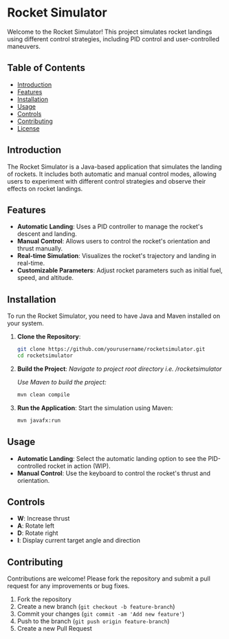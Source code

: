 # Rocket Simulator

Welcome to the Rocket Simulator! This project simulates rocket landings using different control strategies, including PID control and user-controlled maneuvers.

## Table of Contents

- [Introduction](#introduction)
- [Features](#features)
- [Installation](#installation)
- [Usage](#usage)
- [Controls](#controls)
- [Contributing](#contributing)
- [License](#license)

## Introduction

The Rocket Simulator is a Java-based application that simulates the landing of rockets. It includes both automatic and manual control modes, allowing users to experiment with different control strategies and observe their effects on rocket landings.

## Features

- **Automatic Landing**: Uses a PID controller to manage the rocket's descent and landing.
- **Manual Control**: Allows users to control the rocket's orientation and thrust manually.
- **Real-time Simulation**: Visualizes the rocket's trajectory and landing in real-time.
- **Customizable Parameters**: Adjust rocket parameters such as initial fuel, speed, and altitude.

## Installation

To run the Rocket Simulator, you need to have Java and Maven installed on your system.

1. **Clone the Repository**:

   ```bash
   git clone https://github.com/yourusername/rocketsimulator.git
   cd rocketsimulator
   ```

2. **Build the Project**:
   _Navigate to project root directory i.e. /rocketsimulator_

   _Use Maven to build the project:_

   ```bash
   mvn clean compile
   ```

3. **Run the Application**:
   Start the simulation using Maven:
   ```bash
   mvn javafx:run
   ```

## Usage

- **Automatic Landing**: Select the automatic landing option to see the PID-controlled rocket in action (WIP).
- **Manual Control**: Use the keyboard to control the rocket's thrust and orientation.

## Controls

- **W**: Increase thrust
- **A**: Rotate left
- **D**: Rotate right
- **I**: Display current target angle and direction

## Contributing

Contributions are welcome! Please fork the repository and submit a pull request for any improvements or bug fixes.

1. Fork the repository
2. Create a new branch (`git checkout -b feature-branch`)
3. Commit your changes (`git commit -am 'Add new feature'`)
4. Push to the branch (`git push origin feature-branch`)
5. Create a new Pull Request
